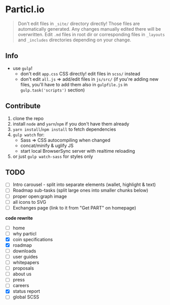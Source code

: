 # Particl.io

> Don't edit files in `_site/` directory directly! Those files are automatically generated. Any changes manually edited there will be overwritten. Edit `.md` files in root dir or corresponding files in `_layouts` and `_includes` directories depending on your change.


## Info

* use `gulp`!
    - don't edit `app.css` CSS directly! edit files in `scss/` instead
    - don't edit `all.js` => add/edit files in `js/src/` (if you're adding new files, you'll have to add them also in `gulpfile.js` in `gulp.task('scripts')` section)


## Contribute

1. clone the repo
2. install `node` and `yarn`/`npm` if you don't have them already
3. `yarn install`/`npm install` to fetch dependencies
4. `gulp watch` for:
    - Sass => CSS autocompiling when changed
    - concat/minify & uglify JS
    - start local BrowserSync server with realtime reloading
5. or just `gulp watch-sass` for styles only


## TODO

- [ ] Intro carousel - split into separate elements (wallet, highlight & text)
- [ ] Roadmap sub-tasks (split large ones into smaller chunks below)
- [ ] proper open:graph image
- [ ] all icons to SVG
- [ ] Exchanges page (link to it from "Get PART" on homepage)

**code rewrite**

- [ ] home
- [ ] why particl
- [x] coin specifications
- [x] roadmap
- [ ] downloads
- [ ] user guides
- [ ] whitepapers
- [ ] proposals
- [ ] about us
- [ ] press
- [ ] careers
- [x] status report
- [ ] global SCSS
